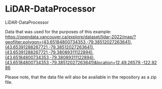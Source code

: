 # LiDAR-DataProcessor
LiDAR-DataProcessor

Data that was used for the purposes of this example: https://opendata.vancouver.ca/explore/dataset/lidar-2022/map/?geofilter.polygon=(43.65184800734353,-79.38512027263641),(43.65391288267721,-79.38512027263641),(43.65391288267721,-79.38089311122894),(43.65184800734353,-79.38089311122894),(43.65184800734353,-79.38512027263641)&location=12,49.26579,-122.9286

Please note, that the data file will also be available in the repository as a zip file.
